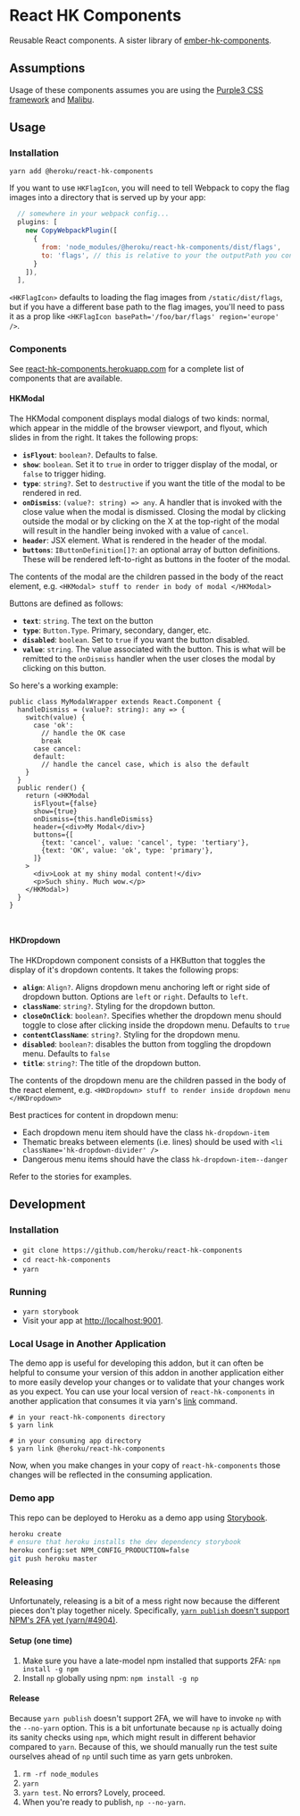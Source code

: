 # React HK Components

Reusable React components. A sister library of [ember-hk-components](https://github.com/heroku/ember-hk-components).


## Assumptions

Usage of these components assumes you are using the [Purple3 CSS framework](https://purple3.herokuapp.com/) and [Malibu](https://hk-malibu.herokuapp.com).


## Usage

### Installation

`yarn add @heroku/react-hk-components`

If you want to use `HKFlagIcon`, you will need to tell Webpack to copy the flag images into a directory that is served up by your app:

```js
  // somewhere in your webpack config...
  plugins: [
    new CopyWebpackPlugin([
      {
        from: 'node_modules/@heroku/react-hk-components/dist/flags',
        to: 'flags', // this is relative to your the outputPath you configured in webpack
      }
    ]),
  ],
```

`<HKFlagIcon>` defaults to loading the flag images from `/static/dist/flags`, but if you have a different base path to the flag images, you'll need to pass it as a prop like `<HKFlagIcon basePath='/foo/bar/flags' region='europe' />`.


### Components

See [react-hk-components.herokuapp.com](https://react-hk-components.herokuapp.com)
for a complete list of components that are available.

#### HKModal

The HKModal component displays modal dialogs of two kinds: normal, which appear in the middle of the browser viewport, and flyout, which slides in from the right. It takes the following props:

* **`isFlyout`**: `boolean?`. Defaults to false.
* **`show`**: `boolean`. Set it to `true` in order to trigger display of the modal, or `false` to trigger hiding.
* **`type`**: `string?`. Set to `destructive` if you want the title of the modal to be rendered in red.
* **`onDismiss`**: `(value?: string) => any`. A handler that is invoked with the close value when the modal is dismissed. Closing the modal by clicking outside the modal or by clicking on the X at the top-right of the modal will result in the handler being invoked with a value of `cancel`.
* **`header`**: JSX element. What is rendered in the header of the modal.
* **`buttons`**: `IButtonDefinition[]?`: an optional array of button definitions. These will be rendered left-to-right as buttons in the footer of the modal.

The contents of the modal are the children passed in the body of the react element, e.g. `<HKModal> stuff to render in body of modal </HKModal>`

Buttons are defined as follows:

* **`text`**: `string`. The text on the button
* **`type`**: `Button.Type`. Primary, secondary, danger, etc.
* **`disabled`**: `boolean`. Set to `true` if you want the button disabled.
* **`value`**: `string`. The value associated with the button. This is what will be remitted to the `onDismiss` handler when the user closes the modal by clicking on this button.

So here's a working example:

```tsx
public class MyModalWrapper extends React.Component {
  handleDismiss = (value?: string): any => {
    switch(value) {
      case 'ok':
        // handle the OK case
        break
      case cancel:
      default:
        // handle the cancel case, which is also the default
    }
  }
  public render() {
    return (<HKModal
      isFlyout={false}
      show={true}
      onDismiss={this.handleDismiss}
      header={<div>My Modal</div>}
      buttons={[
        {text: 'cancel', value: 'cancel', type: 'tertiary'},
        {text: 'OK', value: 'ok', type: 'primary'},
      ]}
    >
      <div>Look at my shiny modal content!</div>
      <p>Such shiny. Much wow.</p>
    </HKModal>)    
  }
}



```

#### HKDropdown

The HKDropdown component consists of a HKButton that toggles the display of it's dropdown contents. It takes the following props:

* **`align`**: `Align?`. Aligns dropdown menu anchoring left or right side of dropdown button. Options are `left` or `right`. Defaults to `left`.
* **`className`**: `string?`. Styling for the dropdown button.
* **`closeOnClick`**: `boolean?`. Specifies whether the dropdown menu should toggle to close after clicking inside the dropdown menu. Defaults to `true`
* **`contentClassName`**: `string?`. Styling for the dropdown menu.
* **`disabled`**: `boolean?`: disables the button from toggling the dropdown menu. Defaults to `false`
* **`title`**: `string?`: The title of the dropdown button.

The contents of the dropdown menu are the children passed in the body of the react element, e.g. `<HKDropdown> stuff to render inside dropdown menu </HKDropdown>`

Best practices for content in dropdown menu:

* Each dropdown menu item should have the class `hk-dropdown-item`
* Thematic breaks between elements (i.e. lines) should be used with `<li className='hk-dropdown-divider' />`
* Dangerous menu items should have the class `hk-dropdown-item--danger`

Refer to the stories for examples.

## Development

### Installation

* `git clone https://github.com/heroku/react-hk-components`
* `cd react-hk-components`
* `yarn`

### Running

* `yarn storybook`
* Visit your app at [http://localhost:9001](http://localhost:9001).

### Local Usage in Another Application

The demo app is useful for developing this addon, but it can often be
helpful to consume your version of this addon in another application
either to more easily develop your changes or to validate that your
changes work as you expect.  You can use your local version of
`react-hk-components` in another application that consumes it via
yarn's [link](https://yarnpkg.com/lang/en/docs/cli/link/) command.

```console
# in your react-hk-components directory
$ yarn link

# in your consuming app directory
$ yarn link @heroku/react-hk-components
```

Now, when you make changes in your copy of `react-hk-components` those
changes will be reflected in the consuming application.


### Demo app

This repo can be deployed to Heroku as a demo app using
[Storybook](https://storybook.js.org/).

```sh
heroku create
# ensure that heroku installs the dev dependency storybook
heroku config:set NPM_CONFIG_PRODUCTION=false
git push heroku master
```

### Releasing

Unfortunately, releasing is a bit of a mess right now because the different
pieces don't play together nicely. Specifically, [`yarn publish` doesn't support
NPM's 2FA yet (yarn/#4904)](https://github.com/yarnpkg/yarn/issues/4904).

#### Setup (one time)

1. Make sure you have a late-model npm installed that supports 2FA:
   `npm install -g npm`
2. Install `np` globally using npm: `npm install -g np`

#### Release

Because `yarn publish` doesn't support 2FA, we will have to invoke `np` with the
`--no-yarn` option. This is a bit unfortunate because `np` is actually doing its
sanity checks using `npm`, which might result in different behavior compared to
`yarn`. Because of this, we should manually run the test suite ourselves ahead
of `np` until such time as yarn gets unbroken.

1. `rm -rf node_modules`
2. `yarn`
3. `yarn test`. No errors? Lovely, proceed.
4. When you're ready to publish, `np --no-yarn`.
